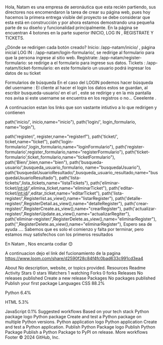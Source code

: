 Hola, Natam es una empresa de aeronáutica que esta recién partiendo, sus directores nos encomendaron la tarea de crear su página web, pues hoy hacemos la primera entrega visible del proyecto se debe considerar que esta está en construcción y por ahora estamos demostrando una pequeña parte de su diseño y funcionalidad principalmente. En la página se encuentran 4 botones en la parte superior INICIO, LOG IN , REGISTRATE Y TICKETS.

¿Dónde se redirigen cada botón creado? Inicio: /app-natam/inicio/ , página inicial LOG IN : /app-natam/login-formulario/, se redirige al formulario para que la persona ingrese al sitio web. Regístrate: /app-natam/register-formulario: se redirige a el formulario para ingrese sus datos. Tickets : /app-natam/ticket-formulario: en este formulario un usuario podrá ingresar los datos de su ticket

Formularios de búsqueda En el caso del LOGIN podemos hacer búsqueda del username : El cliente al hacer el login los datos estos se guardan, al escribir busqueda-usuario/ en el url , este se redirige y en la mis pantalla nos avisa si este username se encuentra en los registros o no… Ceeelente .

A continuacion estan los links que son vastante intiutivo a lo que redirigen y contienen

path('inicio/', inicio,name="inicio"),
path('login/', login_formulario, name="login"),

path('register/', register,name="registerf"),
path('ticket/', ticket,name="ticket"),
path('login-formulario/',login_formulario,name="loginFormulario"),
path('register-formulario',register_formulario,name="registerFormulario"),
path('ticket-formulario',ticket_formulario,name="ticketFormulario"),
path('Bien/',bien,name="bien"),
path('busqueda-usuario/',busqueda_usuario_formulario, name="busquedaUsuario"),
path('busquedaUsuarioResultado/',busqueda_usuario_resultado,name="busquedaUsuarioResultado"),
path('lista-tickets/',lista_tickets,name="listaTickets"),
path('eliminar-ticket/<int:id>/',elimina_ticket,name="eliminarTicket"),
path('editar-ticket/<int:id>/',editar_ticket,name="editarTicket"),
path('lista-register/',Registerlist.as_view(),name="listarRegister"),
path('detalle-register/<pk>',RegisterDetail.as_view(),name="detalleRegister"),
path('crear-register/',RegisterCreate.as_view(),name="crearRegister"),
path('actualizar-register/<pk>',RegisterUpdate.as_view(),name="actualizarRegiter"),
path('eliminar-register/<pk>',RegisterDelete.as_view(),name="eliminarRegister"),
path('',RegisterDelete.as_view(),name="eliminarRegister"),
Espero sea de ayuda …. Sabemos que es solo el comienzo y falta por terminar, pero estamos muy satisfechos con los primeros resultados

En Natam , Nos encanta codiar 😊

A continuacion dejo el link del fucionamiento de la pagina https://www.loom.com/share/d2590f28c84f4fc0bad633c991cd3ea4

About
No description, website, or topics provided.
Resources
 Readme
 Activity
Stars
 0 stars
Watchers
 1 watching
Forks
 0 forks
Releases
No releases published
Create a new release
Packages
No packages published
Publish your first package
Languages
CSS
88.2%
 
Python
6.4%
 
HTML
5.3%
 
JavaScript
0.1%
Suggested workflows
Based on your tech stack
Python package logo
Python package
Create and test a Python package on multiple Python versions.
Python application logo
Python application
Create and test a Python application.
Publish Python Package logo
Publish Python Package
Publish a Python Package to PyPI on release.
More workflows
Footer
© 2024 GitHub, Inc.
